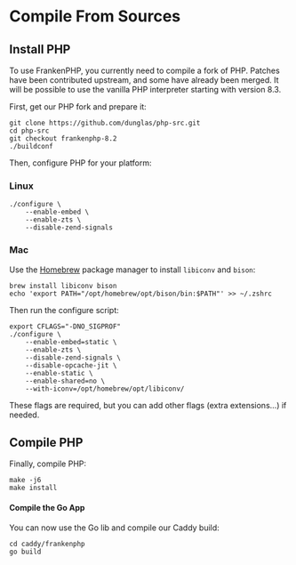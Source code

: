 # Compile From Sources

## Install PHP

To use FrankenPHP, you currently need to compile a fork of PHP.
Patches have been contributed upstream, and some have already
been merged. It will be possible to use the vanilla PHP interpreter starting with version 8.3.

First, get our PHP fork and prepare it:

```
git clone https://github.com/dunglas/php-src.git
cd php-src
git checkout frankenphp-8.2
./buildconf
```

Then, configure PHP for your platform:

### Linux

```
./configure \
    --enable-embed \
    --enable-zts \
    --disable-zend-signals
```

### Mac

Use the [Homebrew](https://brew.sh/) package manager to install
`libiconv` and `bison`:

```
brew install libiconv bison
echo 'export PATH="/opt/homebrew/opt/bison/bin:$PATH"' >> ~/.zshrc
```

Then run the configure script:

```
export CFLAGS="-DNO_SIGPROF"
./configure \
    --enable-embed=static \
    --enable-zts \
    --disable-zend-signals \
    --disable-opcache-jit \
    --enable-static \
    --enable-shared=no \
    --with-iconv=/opt/homebrew/opt/libiconv/
```

These flags are required, but you can add other flags (extra extensions...)
if needed.

## Compile PHP

Finally, compile PHP:

```
make -j6
make install
```

#### Compile the Go App

You can now use the Go lib and compile our Caddy build:

```
cd caddy/frankenphp
go build
```
